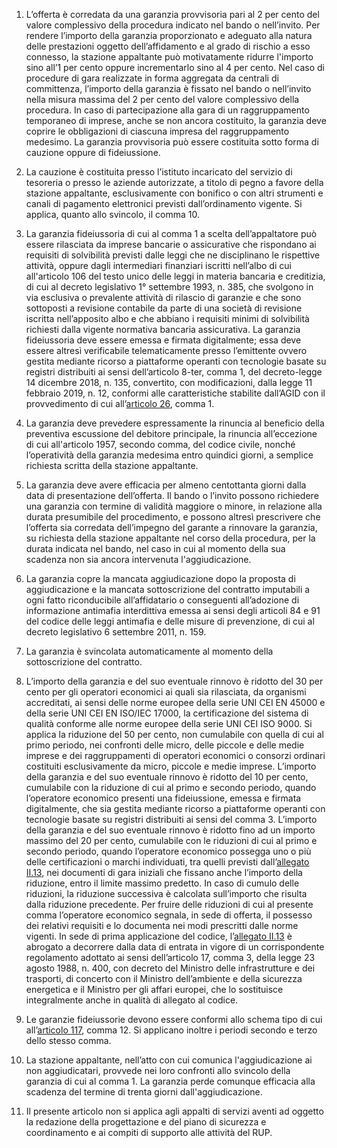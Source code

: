 1. L’offerta è corredata da una garanzia provvisoria pari al 2 per cento del valore complessivo della procedura indicato nel bando o nell’invito. Per rendere l’importo della garanzia proporzionato e adeguato alla natura delle prestazioni oggetto dell’affidamento e al grado di rischio a esso connesso, la stazione appaltante può motivatamente ridurre l'importo sino all’1 per cento oppure incrementarlo sino al 4 per cento. Nel caso di procedure di gara realizzate in forma aggregata da centrali di committenza, l’importo della garanzia è fissato nel bando o nell’invito nella misura massima del 2 per cento del valore complessivo della procedura. In caso di partecipazione alla gara di un raggruppamento temporaneo di imprese, anche se non ancora costituito, la garanzia deve coprire le obbligazioni di ciascuna impresa del raggruppamento medesimo. La garanzia provvisoria può essere costituita sotto forma di cauzione oppure di fideiussione.

2. La cauzione è costituita presso l’istituto incaricato del servizio di tesoreria o presso le aziende autorizzate, a titolo di pegno a favore della stazione appaltante, esclusivamente con bonifico o con altri strumenti e canali di pagamento elettronici previsti dall’ordinamento vigente. Si applica, quanto allo svincolo, il comma 10. 

3. La garanzia fideiussoria di cui al comma 1 a scelta dell’appaltatore può essere rilasciata da imprese bancarie o assicurative che rispondano ai requisiti di solvibilità previsti dalle leggi che ne disciplinano le rispettive attività, oppure dagli intermediari finanziari iscritti nell’albo di cui all'articolo 106 del testo unico delle leggi in materia bancaria e creditizia, di cui al decreto legislativo 1° settembre 1993, n. 385, che svolgono in via esclusiva o prevalente attività di rilascio di garanzie e che sono sottoposti a revisione contabile da parte di una società di revisione iscritta nell’apposito albo e che abbiano i requisiti minimi di solvibilità richiesti dalla vigente normativa bancaria assicurativa. La garanzia fideiussoria deve essere emessa e firmata digitalmente; essa deve essere altresì verificabile telematicamente presso l’emittente ovvero gestita mediante ricorso a piattaforme operanti con tecnologie basate su registri distribuiti ai sensi dell’articolo 8-ter, comma 1, del decreto-legge 14 dicembre 2018, n. 135, convertito, con modificazioni, dalla legge 11 febbraio 2019, n. 12, conformi alle caratteristiche stabilite dall’AGID con il provvedimento di cui all’[articolo 26](/articolo-26/1), comma 1.

4. La garanzia deve prevedere espressamente la rinuncia al beneficio della preventiva escussione del debitore principale, la rinuncia all’eccezione di cui all'articolo 1957, secondo comma, del codice civile, nonché l’operatività della garanzia medesima entro quindici giorni, a semplice richiesta scritta della stazione appaltante.

5. La garanzia deve avere efficacia per almeno centottanta giorni dalla data di presentazione dell’offerta. Il bando o l’invito possono richiedere una garanzia con termine di validità maggiore o minore, in relazione alla durata presumibile del procedimento, e possono altresì prescrivere che l’offerta sia corredata dell’impegno del garante a rinnovare la garanzia, su richiesta della stazione appaltante nel corso della procedura, per la durata indicata nel bando, nel caso in cui al momento della sua scadenza non sia ancora intervenuta l'aggiudicazione.

6. La garanzia copre la mancata aggiudicazione dopo la proposta di aggiudicazione e la mancata sottoscrizione del contratto imputabili a ogni fatto riconducibile all’affidatario o conseguenti all’adozione di informazione antimafia interdittiva emessa ai sensi degli articoli 84 e 91 del codice delle leggi antimafia e delle misure di prevenzione, di cui al decreto legislativo 6 settembre 2011, n. 159.

7. La garanzia è svincolata automaticamente al momento della sottoscrizione del contratto.

8. L’importo della garanzia e del suo eventuale rinnovo è ridotto del 30 per cento per gli operatori economici ai quali sia rilasciata, da organismi accreditati, ai sensi delle norme europee della serie UNI CEI EN 45000 e della serie UNI CEI EN ISO/IEC 17000, la certificazione del sistema di qualità conforme alle norme europee della serie UNI CEI ISO 9000. Si applica la riduzione del 50 per cento, non cumulabile con quella di cui al primo periodo, nei confronti delle micro, delle piccole e delle medie imprese e dei raggruppamenti di operatori economici o consorzi ordinari costituiti esclusivamente da micro, piccole e medie imprese. L’importo della garanzia e del suo eventuale rinnovo è ridotto del 10 per cento, cumulabile con la riduzione di cui al primo e secondo periodo, quando l’operatore economico presenti una fideiussione, emessa e firmata digitalmente, che sia gestita mediante ricorso a piattaforme operanti con tecnologie basate su registri distribuiti ai sensi del comma 3. L’importo della garanzia e del suo eventuale rinnovo è ridotto fino ad un importo massimo del 20 per cento, cumulabile con le riduzioni di cui al primo e secondo periodo, quando l’operatore economico possegga uno o più delle certificazioni o marchi individuati, tra quelli previsti dall’[allegato II.13](/section/attachment-2-13/1), nei documenti di gara iniziali che fissano anche l’importo della riduzione, entro il limite massimo predetto. In caso di cumulo delle riduzioni, la riduzione successiva è calcolata sull’importo che risulta dalla riduzione precedente. Per fruire delle riduzioni di cui al presente comma l’operatore economico segnala, in sede di offerta, il possesso dei relativi requisiti e lo documenta nei modi prescritti dalle norme vigenti. In sede di prima applicazione del codice, l’[allegato II.13](/section/attachment-2-13/1) è abrogato a decorrere dalla data di entrata in vigore di un corrispondente regolamento adottato ai sensi dell’articolo 17, comma 3, della legge 23 agosto 1988, n. 400, con decreto del Ministro delle infrastrutture e dei trasporti, di concerto con il Ministro dell’ambiente e della sicurezza energetica e il Ministro per gli affari europei, che lo sostituisce integralmente anche in qualità di allegato al codice.

9. Le garanzie fideiussorie devono essere conformi allo schema tipo di cui all’[articolo 117](/articolo-117/1), comma 12. Si applicano inoltre i periodi secondo e terzo dello stesso comma. 

10. La stazione appaltante, nell’atto con cui comunica l'aggiudicazione ai non aggiudicatari, provvede nei loro confronti allo svincolo della garanzia di cui al comma 1. La garanzia perde comunque efficacia alla scadenza del termine di trenta giorni dall'aggiudicazione.
 
11. Il presente articolo non si applica agli appalti di servizi aventi ad oggetto la redazione della progettazione e del piano di sicurezza e coordinamento e ai compiti di supporto alle attività del RUP.
